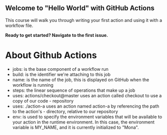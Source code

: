 ## Welcome to "Hello World" with GitHub Actions

This course will walk you through writing your first action and using it with a workflow file. 

**Ready to get started? Navigate to the first issue.**

# About Github Actions

- jobs: is the base component of a workflow run
- build: is the identifier we're attaching to this job
- name: is the name of the job, this is displayed on GitHub when the workflow is running
- steps: the linear sequence of operations that make up a job
- uses: actions/checkout@master uses an action called checkout to use a copy of our code - repository
- uses: ./action-a uses an action named action-a by referencing the path to the action's - directory, relative to our repository
- env: is used to specify the environment variables that will be available to your action in the runtime environment. In this case, the environment variable is MY_NAME, and it is currently initialized to "Mona".